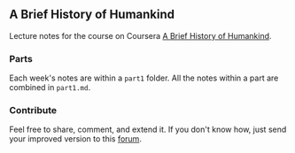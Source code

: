 
## A Brief History of Humankind

Lecture notes for the course on Coursera [A Brief History of Humankind](https://class.coursera.org/humankind-002).

### Parts

Each week's notes are within a `part1` folder. All the notes within a part are combined in `part1.md`.


### Contribute

Feel free to share, comment, and extend it. If you don't know how,
just send your improved version to this
[forum](https://class.coursera.org/humankind-002/forum/thread?thread_id=24#comment-8175).
